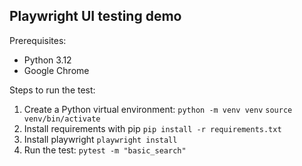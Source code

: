 ## Playwright UI testing demo

Prerequisites: 
- Python 3.12
- Google Chrome

Steps to run the test:
1. Create a Python virtual environment:
`python -m venv venv`
`source venv/bin/activate`
2. Install requirements with pip
`pip install -r requirements.txt`
3. Install playwright
`playwright install`
4. Run the test:
`pytest -m "basic_search"`